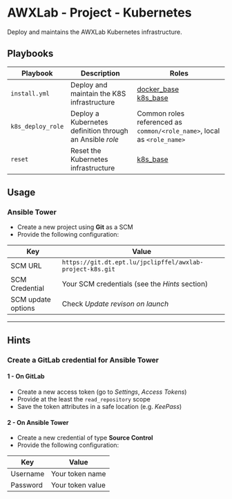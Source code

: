 # AWXLab - Project - Kubernetes

Deploy and maintains the AWXLab Kubernetes infrastructure.

## Playbooks

|Playbook|Description|Roles|
|--------|-----------|-----|
|`install.yml`|Deploy and maintain the K8S infrastructure|[docker_base](https://git.dt.ept.lu/jpclipffel/awxlab-roles-common/tree/master/docker_base)<br>[k8s_base](https://git.dt.ept.lu/jpclipffel/awxlab-roles-common/tree/master/k8s_base)|
|`k8s_deploy_role`|Deploy a Kubernetes definition through an Ansible *role*|Common roles referenced as `common/<role_name>`, local as `<role_name>`|
|`reset`|Reset the Kubernetes infrastructure|[k8s_base](https://git.dt.ept.lu/jpclipffel/awxlab-roles-common/tree/master/k8s_base)|

## Usage

### Ansible Tower

* Create a new project using **Git** as a SCM
* Provide the following configuration:

|Key|Value|
|---|-----|
|SCM URL|`https://git.dt.ept.lu/jpclipffel/awxlab-project-k8s.git`|
|SCM Credential|Your SCM credentials (see the *Hints* section)|
|SCM update options|Check *Update revison on launch*|

---

## Hints

### Create a GitLab credential for Ansible Tower

#### 1 - On GitLab

* Create a new access token (go to *Settings*, *Access Tokens*)
* Provide at the least the `read_repository` scope
* Save the token attributes in a safe location (e.g. *KeePass*)

#### 2 - On Ansible Tower

* Create a new credential of type **Source Control**
* Provide the following configuration:

|Key|Value|
|---|-----|
|Username|Your token name|
|Password|Your token value|
